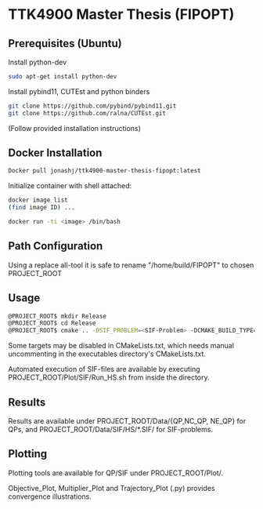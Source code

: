 # TTK4900 Master Thesis (FIPOPT)


## Prerequisites (Ubuntu)
Install python-dev
```bash
sudo apt-get install python-dev
```

Install pybind11, CUTEst and python binders

```bash
git clone https://github.com/pybind/pybind11.git
git clone https://github.com/ralna/CUTEst.git
```
(Follow provided installation instructions)
## Docker Installation
```bash
Docker pull jonashj/ttk4900-master-thesis-fipopt:latest
```
Initialize container with shell attached:
```bash
docker image list
(find image ID) ...

docker run -ti <image> /bin/bash
```
## Path Configuration
Using a replace all-tool it is safe to rename "/home/build/FIPOPT" to chosen PROJECT_ROOT

## Usage

```bash
@PROJECT_ROOT$ mkdir Release
@PROJECT_ROOT$ cd Release
@PROJECT_ROOT$ cmake .. -DSIF_PROBLEM=<SIF-Problem> -DCMAKE_BUILD_TYPE=Release
```
Some targets may be disabled in CMakeLists.txt, which needs manual uncommenting in the executables directory's CMakeLists.txt.

Automated execution of SIF-files are available by executing PROJECT_ROOT/Plot/SIF/Run_HS.sh from inside the directory. 

## Results
Results are available under PROJECT_ROOT/Data/{QP,NC_QP, NE_QP} for QPs, and PROJECT_ROOT/Data/SIF/HS/*.SIF/ for SIF-problems. 

## Plotting
Plotting tools are available for QP/SIF under PROJECT_ROOT/Plot/. 

Objective_Plot, Multiplier_Plot and Trajectory_Plot (.py) provides convergence illustrations.






